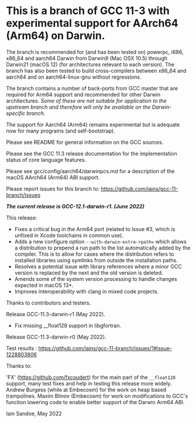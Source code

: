 # This is a branch of GCC 11-3 with experimental support for AArch64 (Arm64) on Darwin.

The branch is recommended for (and has been tested on) powerpc, i686, x86_64 and aarch64 Darwin from Darwin9 (Mac OSX 10.5) through Darwin21 (macOS 12) (for architectures relevant to each version). The branch has also been tested to build cross-compilers between x86_64 and aarch64 and on aarch64-linux-gnu without regressions.

The branch contains a number of back-ports from GCC master that are required for Arm64 support and recommended for other Darwin architectures.  _Some of these are not suitable for application to the upstream branch and therefore will only be available on the Darwin-specific branch_.

The support for Aarch64 (Arm64) remains experimental but is adequate now for many programs (and self-bootstrap).

Please see README for general information on the GCC sources.

Please see the GCC 11.3 release documentation for the implementation status of core language features.

Please see gcc/config/aarch64/darwinpcs.md for a description of the macOS AArch64 (Arm64) ABI support.

Please report issues for this branch to: https://github.com/iains/gcc-11-branch/issues

**_The current release is GCC-12.1-darwin-r1. (June 2022)_**

This release:
 * Fixes a critical bug in the Arm64 port (related to Issue #3, which is unfixed in Xcode toolchains in common use).
 * Adds a new configure option ```--with-darwin-extra-rpath=``` which allows a distribution to prepend a run path to the list automatically added by the compiler.  This is to allow for cases where the distribution refers to installed libraries using symlinks from outside the installation paths.
 * Resolves a potential issue with library references where a minor GCC version is replaced by the next and the old version is deleted.
 * Amends some of the system version processing to handle changes expected in macOS 13+.
 * Improves interoperability with clang in mixed code projects.

Thanks to contributors and testers.

Release GCC-11.3-darwin-r1 (May 2022).

 * Fix missing __float128 support in libgfortran.

Release GCC-11.3-darwin-r0 (May 2022).

Test results : https://github.com/iains/gcc-11-branch/issues/1#issue-1228803806

Thanks to:

'FX' (https://github.com/fxcoudert) for the main part of the ```__float128``` support, many test fixes and help in testing this release more widely.
Andrew Burgess (while at Embecosm) for the work on heap based trampolines.
Maxim Blinov (Embecosm) for work on modifications to GCC's function lowering code to enable better support of the Darwin Arm64 ABI.

Iain Sandoe, May 2022
